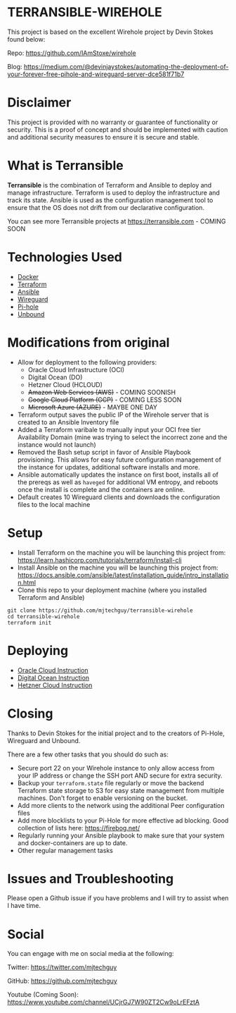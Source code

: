 # TERRANSIBLE-WIREHOLE

This project is based on the excellent Wirehole project by Devin Stokes found below:

Repo: https://github.com/IAmStoxe/wirehole

Blog: https://medium.com/@devinjaystokes/automating-the-deployment-of-your-forever-free-pihole-and-wireguard-server-dce581f71b7

# Disclaimer

This project is provided with no warranty or guarantee of functionality or security. This is a proof of concept and should be implemented with caution and additional security measures to ensure it is secure and stable.

# What is Terransible

**Terransible** is the combination of Terraform and Ansible to deploy and manage infrastructure. Terraform is used to deploy the infrastructure and track its state. Ansible is used as the configuration management tool to ensure that the OS does not drift from our declarative configuration.

You can see more Terransible projects at https://terransible.com - COMING SOON

# Technologies Used

* [Docker](https://docs.docker.com/engine/)
* [Terraform](https://www.terraform.io/)
* [Ansible](https://www.ansible.com/)
* [Wireguard](https://www.wireguard.com/)
* [Pi-hole](https://pi-hole.net/)
* [Unbound](https://nlnetlabs.nl/projects/unbound/about/)

# Modifications from original

* Allow for deployment to the following providers:
  * Oracle Cloud Infrastructure (OCI)
  * Digital Ocean (DO)
  * Hetzner Cloud (HCLOUD)
  * ~~Amazon Web Services (AWS)~~ - COMING SOONISH
  * ~~Google Cloud Platform (GCP)~~ - COMING LESS SOON
  * ~~Microsoft Azure (AZURE)~~ - MAYBE ONE DAY
* Terraform output saves the public IP of the Wirehole server that is created to an Ansible Inventory file
* Added a Terraform varibale to manually input your OCI free tier Availability Domain (mine was trying to select the incorrect zone and the instance would not launch)
* Removed the Bash setup script in favor of Ansible Playbook provisioning. This allows for easy future configuration management of the instance for updates, additional software installs and more.
* Ansible automatically updates the instance on first boot, installs all of the prereqs as well as `haveged` for additional VM entropy, and reboots once the install is complete and the containers are online.
* Default creates 10 Wireguard clients and downloads the configuration files to the local machine

# Setup

* Install Terraform on the machine you will be launching this project from: https://learn.hashicorp.com/tutorials/terraform/install-cli
* Install Ansible on the machine you will be launching this project from: https://docs.ansible.com/ansible/latest/installation_guide/intro_installation.html
* Clone this repo to your deployment machine (where you installed Terraform and Ansible)

```
git clone https://github.com/mjtechguy/terransible-wirehole
cd terransible-wirehole
terraform init
```

# Deploying

* [Oracle Cloud Instruction](./terraform/oracle/README.md)
* [Digital Ocean Instruction](./terraform/digitalocean/README.md)
* [Hetzner Cloud Instruction](./terraform/hetzner/README.md)

# Closing

Thanks to Devin Stokes for the initial project and to the creators of Pi-Hole, Wireguard and Unbound.

There are a few other tasks that you should do such as:
* Secure port 22 on your Wirehole instance to only allow access from your IP address or change the SSH port AND secure for extra security.
* Backup your `terraform.state` file regularly or move the backend Terraform state storage to S3 for easy state management from multiple machines. Don't forget to enable versioning on the bucket.
* Add more clients to the network using the additional Peer configuration files
* Add more blocklists to your Pi-Hole for more effective ad blocking. Good collection of lists here: https://firebog.net/
* Regularly running your Ansible playbook to make sure that your system and docker-containers are up to date.
* Other regular management tasks

# Issues and Troubleshooting

Please open a Github issue if you have problems and I will try to assist when I have time.

# Social

You can engage with me on social media at the following:

Twitter: https://twitter.com/mjtechguy

GitHub: https://github.com/mjtechguy

Youtube (Coming Soon): https://www.youtube.com/channel/UCjrGJ7W90ZT2Cw9oLrEFztA

